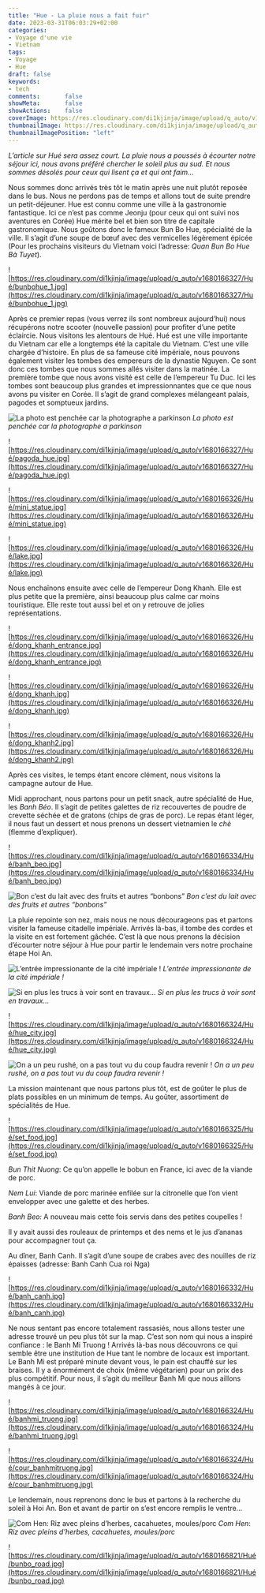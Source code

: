 ```yaml
---
title: "Hue - La pluie nous a fait fuir"
date: 2023-03-31T06:03:29+02:00
categories:
- Voyage d'une vie
- Vietnam
tags:
- Voyage
- Hue
draft: false
keywords:
- tech
comments:       false
showMeta:       false
showActions:    false
coverImage: https://res.cloudinary.com/di1kjinja/image/upload/q_auto/v1680166325/Hué/imperial_entrance.jpg
thumbnailImage: https://res.cloudinary.com/di1kjinja/image/upload/q_auto/v1680166325/Hué/imperial_entrance.jpg
thumbnailImagePosition: "left"
---
```


*L’article sur Hué sera assez court. La pluie nous a poussés à écourter notre séjour ici, nous avons préféré chercher le soleil plus au sud. Et nous sommes désolés pour ceux qui lisent ça et qui ont faim…*

Nous sommes donc arrivés très tôt le matin après une nuit plutôt reposée dans le bus. Nous ne perdons pas de temps et allons tout de suite prendre un petit-déjeuner. Hue est connu comme une ville à la gastronomie fantastique. Ici ce n’est pas comme Jeonju (pour ceux qui ont suivi nos aventures en Corée) Hue mérite bel et bien son titre de capitale gastronomique. Nous goûtons donc le fameux Bun Bo Hue, spécialité de la ville. Il s’agit d’une soupe de bœuf avec des vermicelles légèrement épicée (Pour les prochains visiteurs du Vietnam voici l’adresse: *Quan Bun Bo Hue Bà Tuyet*). 

![https://res.cloudinary.com/di1kjinja/image/upload/q_auto/v1680166327/Hué/bunbohue_1.jpg](https://res.cloudinary.com/di1kjinja/image/upload/q_auto/v1680166327/Hué/bunbohue_1.jpg)

Après ce premier repas (vous verrez ils sont nombreux aujourd’hui) nous récupérons notre scooter (nouvelle passion) pour profiter d’une petite éclaircie. Nous visitons les alentours de Hué. Hué est une ville importante du Vietnam car elle a longtemps été la capitale du Vietnam. C’est une ville chargée d’histoire. En plus de sa fameuse cité impériale, nous pouvons également visiter les tombes des empereurs de la dynastie Nguyen. Ce sont donc ces tombes que nous sommes allés visiter dans la matinée. La première tombe que nous avons visité est celle de l’empereur Tu Duc. Ici les tombes sont beaucoup plus grandes et impressionnantes que ce que nous avons pu visiter en Corée. Il s’agit de grand complexes mélangeant palais, pagodes et somptueux jardins. 

![La photo est penchée car la photographe a parkinson](https://res.cloudinary.com/di1kjinja/image/upload/q_auto/v1680166326/Hué/entrance_penchee.jpg)
*La photo est penchée car la photographe a parkinson*

![https://res.cloudinary.com/di1kjinja/image/upload/q_auto/v1680166327/Hué/pagoda_hue.jpg](https://res.cloudinary.com/di1kjinja/image/upload/q_auto/v1680166327/Hué/pagoda_hue.jpg)

![https://res.cloudinary.com/di1kjinja/image/upload/q_auto/v1680166326/Hué/mini_statue.jpg](https://res.cloudinary.com/di1kjinja/image/upload/q_auto/v1680166326/Hué/mini_statue.jpg)

![https://res.cloudinary.com/di1kjinja/image/upload/q_auto/v1680166326/Hué/lake.jpg](https://res.cloudinary.com/di1kjinja/image/upload/q_auto/v1680166326/Hué/lake.jpg)

Nous enchaînons ensuite avec celle de l’empereur Dong Khanh. Elle est plus petite que la première, ainsi beaucoup plus calme car moins touristique. Elle reste tout aussi bel et on y retrouve de jolies représentations. 

![https://res.cloudinary.com/di1kjinja/image/upload/q_auto/v1680166326/Hué/dong_khanh_entrance.jpg](https://res.cloudinary.com/di1kjinja/image/upload/q_auto/v1680166326/Hué/dong_khanh_entrance.jpg)

![https://res.cloudinary.com/di1kjinja/image/upload/q_auto/v1680166326/Hué/dong_khanh.jpg](https://res.cloudinary.com/di1kjinja/image/upload/q_auto/v1680166326/Hué/dong_khanh.jpg)

![https://res.cloudinary.com/di1kjinja/image/upload/q_auto/v1680166326/Hué/dong_khanh2.jpg](https://res.cloudinary.com/di1kjinja/image/upload/q_auto/v1680166326/Hué/dong_khanh2.jpg)

Après ces visites, le temps étant encore clément, nous visitons la campagne autour de Hue. 


Midi approchant, nous partons pour un petit snack, autre spécialité de Hue, les *Banh Béo*. Il s’agit de petites galettes de riz recouvertes de poudre de crevette séchée et de gratons (chips de gras de porc). Le repas étant léger, il nous faut un dessert et nous prenons un dessert vietnamien le *chè* (flemme d’expliquer). 

![https://res.cloudinary.com/di1kjinja/image/upload/q_auto/v1680166334/Hué/banh_beo.jpg](https://res.cloudinary.com/di1kjinja/image/upload/q_auto/v1680166334/Hué/banh_beo.jpg)

![*Bon c’est du lait avec des fruits et autres “bonbons”*](https://res.cloudinary.com/di1kjinja/image/upload/q_auto/v1680166333/Hué/che_dessert.jpg)
*Bon c’est du lait avec des fruits et autres “bonbons”*

La pluie repointe son nez, mais nous ne nous décourageons pas et partons visiter la fameuse citadelle impériale. Arrivés là-bas, il tombe des cordes et la visite en est fortement gâchée. C’est là que nous prenons la décision d’écourter notre séjour à Hue pour partir le lendemain vers notre prochaine étape Hoi An. 

![*L’entrée impressionante de la cité impériale !*](https://res.cloudinary.com/di1kjinja/image/upload/q_auto/v1680166325/Hué/imperial_entrance.jpg)
*L’entrée impressionante de la cité impériale !*

![*Si en plus les trucs à voir sont en travaux…*](https://res.cloudinary.com/di1kjinja/image/upload/q_auto/v1680166325/Hué/imperial_renovation.jpg)
*Si en plus les trucs à voir sont en travaux…*

![https://res.cloudinary.com/di1kjinja/image/upload/q_auto/v1680166324/Hué/hue_city.jpg](https://res.cloudinary.com/di1kjinja/image/upload/q_auto/v1680166324/Hué/hue_city.jpg)

![On a un peu rushé, on a pas tout vu du coup faudra revenir !](https://res.cloudinary.com/di1kjinja/image/upload/q_auto/v1680166324/Hué/recup_eau.jpg)
*On a un peu rushé, on a pas tout vu du coup faudra revenir !*

La mission maintenant que nous partons plus tôt, est de goûter le plus de plats possibles en un minimum de temps. Au goûter, assortiment de spécialités de Hue.

![https://res.cloudinary.com/di1kjinja/image/upload/q_auto/v1680166325/Hué/set_food.jpg](https://res.cloudinary.com/di1kjinja/image/upload/q_auto/v1680166325/Hué/set_food.jpg)

*Bun Thit Nuong*: Ce qu’on appelle le bobun en France, ici avec de la viande de porc.

*Nem Lui*: Viande de porc marinée enfilée sur la citronelle que l’on vient envelopper avec une galette et des herbes. 

*Banh Beo:* A nouveau mais cette fois servis dans des petites coupelles !

Il y avait aussi des rouleaux de printemps et des nems et le jus d’ananas pour accompagner tout ça.

Au dîner, Banh Canh. Il s’agit d’une soupe de crabes avec des nouilles de riz épaisses (adresse: Banh Canh Cua roi Nga)

![https://res.cloudinary.com/di1kjinja/image/upload/q_auto/v1680166332/Hué/banh_canh.jpg](https://res.cloudinary.com/di1kjinja/image/upload/q_auto/v1680166332/Hué/banh_canh.jpg)

Ne nous sentant pas encore totalement rassasiés, nous allons tester une adresse trouvé un peu plus tôt sur la map. C’est son nom qui nous a inspiré confiance : le Banh Mi Truong ! Arrivés là-bas nous découvrons ce qui semble être une institution de Hue tant le nombre de locaux est important. Le Banh Mi est préparé minute devant vous, le pain est chauffé sur les braises. Il y a énormément de choix (même végétarien) pour un prix des plus compétitif. Pour nous, il s’agit du meilleur Banh Mi que nous aillons mangés à ce jour. 

![https://res.cloudinary.com/di1kjinja/image/upload/q_auto/v1680166324/Hué/banhmi_truong.jpg](https://res.cloudinary.com/di1kjinja/image/upload/q_auto/v1680166324/Hué/banhmi_truong.jpg)

![https://res.cloudinary.com/di1kjinja/image/upload/q_auto/v1680166324/Hué/cour_banhmitruong.jpg](https://res.cloudinary.com/di1kjinja/image/upload/q_auto/v1680166324/Hué/cour_banhmitruong.jpg)

Le lendemain, nous reprenons donc le bus et partons à la recherche du soleil à Hoi An. Bon et avant de partir on s’est encore remplis le ventre…

![*Com Hen*: *Riz avec pleins d’herbes, cacahuetes, moules/porc*](https://res.cloudinary.com/di1kjinja/image/upload/q_auto/v1680166820/Hué/bun_hen.jpg)
*Com Hen*: *Riz avec pleins d’herbes, cacahuetes, moules/porc*

![https://res.cloudinary.com/di1kjinja/image/upload/q_auto/v1680166821/Hué/bunbo_road.jpg](https://res.cloudinary.com/di1kjinja/image/upload/q_auto/v1680166821/Hué/bunbo_road.jpg)